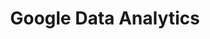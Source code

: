 ---
title: "Google Data Analytics"
description: "Certificate of Google Data Analytics"
# dateString: July 2019 - Dec 2019
draft: false
tags: ["Certificate", "Python", "Data"]
showToc: false
weight: 207
cover:
    image: "certificates/sample-cert/google_da.jpg"
--- 